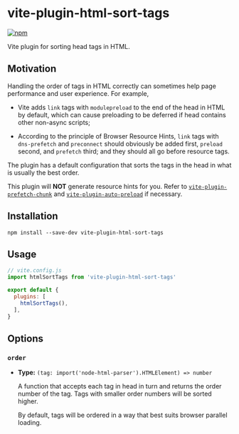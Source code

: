 # vite-plugin-html-sort-tags

[![npm](https://img.shields.io/npm/v/vite-plugin-html-sort-tags.svg)](https://www.npmjs.com/package/vite-plugin-html-sort-tags)

Vite plugin for sorting head tags in HTML.

## Motivation

Handling the order of tags in HTML correctly can sometimes help page performance and user experience. For example,

- Vite adds `link` tags with `modulepreload` to the end of the head in HTML by default, which can cause preloading to be deferred if head contains other non-async scripts;

- According to the principle of Browser Resource Hints, `link` tags with `dns-prefetch` and `preconnect` should obviously be added first, `preload` second, and `prefetch` third; and they should all go before resource tags.

The plugin has a default configuration that sorts the tags in the head in what is usually the best order.

This plugin will **NOT** generate resource hints for you. Refer to [`vite-plugin-prefetch-chunk`](https://github.com/CyanSalt/vite-plugin-prefetch-chunk) and [`vite-plugin-auto-preload`](https://github.com/CyanSalt/vite-plugin-auto-preload) if necessary.

## Installation

```shell
npm install --save-dev vite-plugin-html-sort-tags
```

## Usage

```js
// vite.config.js
import htmlSortTags from 'vite-plugin-html-sort-tags'

export default {
  plugins: [
    htmlSortTags(),
  ],
}
```

## Options

### `order`

- **Type:** `(tag: import('node-html-parser').HTMLElement) => number`

  A function that accepts each tag in head in turn and returns the order number of the tag. Tags with smaller order numbers will be sorted higher.

  By default, tags will be ordered in a way that best suits browser parallel loading.
